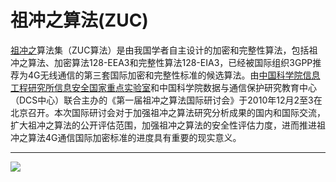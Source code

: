 # 祖冲之算法(ZUC)

[祖冲之](https://baike.baidu.com/item/祖冲之 "祖冲之")算法集（ZUC算法）是由我国学者自主设计的加密和完整性算法，包括祖冲之算法、加密算法128-EEA3和完整性算法128-EIA3，已经被国际组织3GPP推荐为4G无线通信的第三套国际加密和完整性标准的候选算法。由[中国科学院信息工程研究所](https://baike.baidu.com/item/中国科学院信息工程研究所 "中国科学院信息工程研究所")[信息安全国家重点实验室](https://baike.baidu.com/item/信息安全国家重点实验室 "信息安全国家重点实验室")和中国科学院数据与通信保护研究教育中心（DCS中心）联合主办的《第一届祖冲之算法国际研讨会》于2010年12月2至3在北京召开。本次国际研讨会对于加强祖冲之算法研究分析成果的国内和国际交流，扩大祖冲之算法的公开评估范围，加强祖冲之算法的安全性评估力度，进而推进祖冲之算法4G通信国际加密标准的进度具有重要的现实意义。











***

![](../image/image_hrDAqvZNTN.png)

